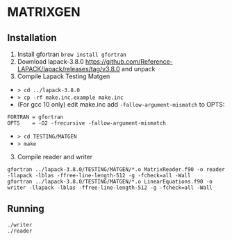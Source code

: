 # MATRIXGEN

## Installation

1. Install gfortran `brew install gfortran`
2. Download lapack-3.8.0 https://github.com/Reference-LAPACK/lapack/releases/tag/v3.8.0 and unpack
3. Compile Lapack Testing Matgen
- ``> cd ../lapack-3.8.0``
- ``> cp -rf make.inc.example make.inc``
- (For gcc 10 only) edit make.inc add ``-fallow-argument-mismatch`` to OPTS: 
```
FORTRAN = gfortran
OPTS    = -O2 -frecursive -fallow-argument-mismatch
```
- ``> cd TESTING/MATGEN``
- ``> make``

3. Compile reader and writer
```
gfortran ../lapack-3.8.0/TESTING/MATGEN/*.o MatrixReader.f90 -o reader -llapack -lblas -ffree-line-length-512 -g -fcheck=all -Wall
gfortran ../lapack-3.8.0/TESTING/MATGEN/*.o LinearEquations.f90 -o writer -llapack -lblas -ffree-line-length-512 -g -fcheck=all -Wall
```

## Running

```
./writer
./reader
```
